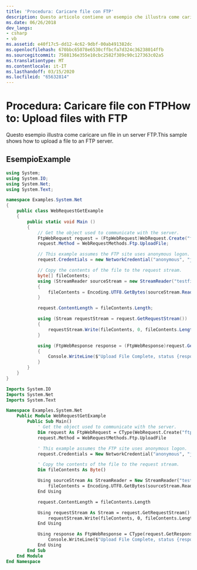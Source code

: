 ```yaml
---
title: 'Procedura: Caricare file con FTP'
description: Questo articolo contiene un esempio che illustra come caricare un file in un server FTP.
ms.date: 06/26/2018
dev_langs:
- csharp
- vb
ms.assetid: e40f17c5-dd12-4c62-9dbf-00ab491382dc
ms.openlocfilehash: 670bbc65078e6530cffbcfa7d324c36238014ffb
ms.sourcegitcommit: 7588136e355e10cbc2582f389c90c127363c02a5
ms.translationtype: MT
ms.contentlocale: it-IT
ms.lasthandoff: 03/15/2020
ms.locfileid: "65632814"
---
```

# <a name="how-to-upload-files-with-ftp"></a><span data-ttu-id="cda5a-103">Procedura: Caricare file con FTP</span><span class="sxs-lookup"><span data-stu-id="cda5a-103">How to: Upload files with FTP</span></span>

<span data-ttu-id="cda5a-104">Questo esempio illustra come caricare un file in un server FTP.</span><span class="sxs-lookup"><span data-stu-id="cda5a-104">This sample shows how to upload a file to an FTP server.</span></span>

## <a name="example"></a><span data-ttu-id="cda5a-105">Esempio</span><span class="sxs-lookup"><span data-stu-id="cda5a-105">Example</span></span>

```csharp
using System;
using System.IO;
using System.Net;
using System.Text;

namespace Examples.System.Net
{
    public class WebRequestGetExample
    {
        public static void Main ()
        {
            // Get the object used to communicate with the server.
            FtpWebRequest request = (FtpWebRequest)WebRequest.Create("ftp://www.contoso.com/test.htm");
            request.Method = WebRequestMethods.Ftp.UploadFile;

            // This example assumes the FTP site uses anonymous logon.
            request.Credentials = new NetworkCredential("anonymous", "janeDoe@contoso.com");

            // Copy the contents of the file to the request stream.
            byte[] fileContents;
            using (StreamReader sourceStream = new StreamReader("testfile.txt"))
            {
                fileContents = Encoding.UTF8.GetBytes(sourceStream.ReadToEnd());
            }

            request.ContentLength = fileContents.Length;

            using (Stream requestStream = request.GetRequestStream())
            {
                requestStream.Write(fileContents, 0, fileContents.Length);
            }

            using (FtpWebResponse response = (FtpWebResponse)request.GetResponse())
            {
                Console.WriteLine($"Upload File Complete, status {response.StatusDescription}");
            }
        }
    }
}
```

```vb
Imports System.IO
Imports System.Net
Imports System.Text

Namespace Examples.System.Net
    Public Module WebRequestGetExample
        Public Sub Main()
            ' Get the object used to communicate with the server.
            Dim request As FtpWebRequest = CType(WebRequest.Create("ftp://www.contoso.com/test.htm"), FtpWebRequest)
            request.Method = WebRequestMethods.Ftp.UploadFile

            ' This example assumes the FTP site uses anonymous logon.
            request.Credentials = New NetworkCredential("anonymous", "janeDoe@contoso.com")

            ' Copy the contents of the file to the request stream.
            Dim fileContents As Byte()

            Using sourceStream As StreamReader = New StreamReader("testfile.txt")
                fileContents = Encoding.UTF8.GetBytes(sourceStream.ReadToEnd())
            End Using

            request.ContentLength = fileContents.Length

            Using requestStream As Stream = request.GetRequestStream()
                requestStream.Write(fileContents, 0, fileContents.Length)
            End Using

            Using response As FtpWebResponse = CType(request.GetResponse(), FtpWebResponse)
                Console.WriteLine($"Upload File Complete, status {response.StatusDescription}")
            End Using
        End Sub
    End Module
End Namespace
```
